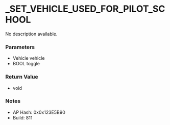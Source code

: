 # _SET_VEHICLE_USED_FOR_PILOT_SCHOOL

No description available.

### Parameters
* Vehicle vehicle
* BOOL toggle

### Return Value
* void

### Notes
* AP Hash: 0x0x123E5B90
* Build: 811


